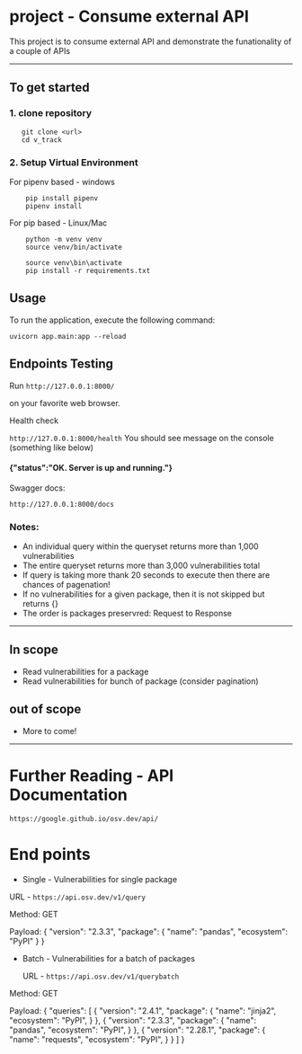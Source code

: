 # project - Consume external API
This project is to consume external API and demonstrate the funationality of a couple of APIs

---

## To get started
### 1. clone repository
```
   git clone <url>
   cd v_track
```

### 2. Setup Virtual Environment
For pipenv based - windows
```
    pip install pipenv
    pipenv install
```

For pip based - Linux/Mac
```
    python -m venv venv
    source venv/bin/activate
```
```
    source venv\bin\activate
    pip install -r requirements.txt
```

## Usage
To run the application, execute the following command:

```
uvicorn app.main:app --reload
```

## Endpoints Testing
Run
```http://127.0.0.1:8000/```

on your favorite web browser.

Health check

```http://127.0.0.1:8000/health```
You should see message on the console (something like below)

#### {"status":"OK. Server is up and running."}

Swagger docs:

```http://127.0.0.1:8000/docs```

### Notes:
- An individual query within the queryset returns more than 1,000 vulnerabilities
- The entire queryset returns more than 3,000 vulnerabilities total
- If query is taking more thank 20 seconds to execute then there are chances of pagenation!
- If no vulnerabilities for a given package, then it is not skipped but returns {}
- The order is packages preservred: Request to Response
---
## In scope
- Read vulnerabilities for a package
- Read vulnerabilities for bunch of package (consider pagination)

## out of scope
- More to come!

---

# Further Reading - API Documentation
    https://google.github.io/osv.dev/api/

# End points
- Single - Vulnerabilities for single package

URL - ```https://api.osv.dev/v1/query```

Method: GET

Payload:
    {
            "version": "2.3.3",
            "package": {
                "name": "pandas",
                "ecosystem": "PyPI"
            }
         }

- Batch - Vulnerabilities for a batch of packages

  URL - ```https://api.osv.dev/v1/querybatch```

Method: GET

Payload:
    {
        "queries": [
             {
                "version": "2.4.1",
                "package": {
                    "name": "jinja2",
                    "ecosystem": "PyPI",
                }
             },
            {
                "version": "2.3.3",
                "package": {
                    "name": "pandas",
                    "ecosystem": "PyPI",
                }
            },
            {
                "version": "2.28.1",
                "package": {
                    "name": "requests",
                    "ecosystem": "PyPI",
                }
            }
        ]
    }